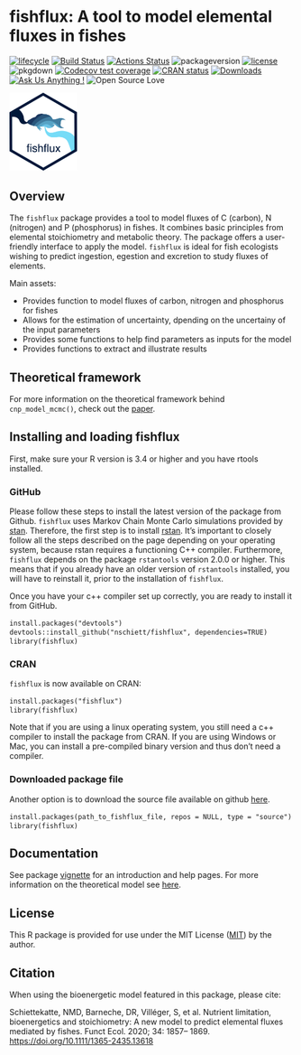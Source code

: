 <!-- README.md is generated from README.Rmd. Please edit that file -->

fishflux: A tool to model elemental fluxes in fishes
====================================================

[![lifecycle](https://img.shields.io/badge/lifecycle-stable-green.svg)](https://www.tidyverse.org/lifecycle/#stable)
[![Build
Status](http://badges.herokuapp.com/travis/nschiett/fishflux?branch=master&label=build&style=plastic&logo=travisci)](https://travis-ci.org/nschiett/fishflux)
[![Actions
Status](https://github.com/nschiett/fishflux/workflows/R-CMD-check/badge.svg)](https://github.com/nschiett/fishflux/actions)
![packageversion](https://img.shields.io/badge/Package%20version-0.0.1.2-blue.svg)
[![license](https://img.shields.io/badge/license-MIT%20+%20file%20LICENSE-lightgrey.svg)](https://choosealicense.com/)
![pkgdown](https://github.com/nschiett/fishflux/workflows/pkgdown/badge.svg)
[![Codecov test
coverage](https://codecov.io/gh/nschiett/fishflux/branch/master/graph/badge.svg)](https://codecov.io/gh/nschiett/fishflux?branch=maste)
[![CRAN
status](https://www.r-pkg.org/badges/version/fishflux)](https://CRAN.R-project.org/package=fishflux)
[![Downloads](http://cranlogs.r-pkg.org/badges/grand-total/fishflux?color=brightgreen)](https://CRAN.R-project.org/package=fishflux)
[![Ask Us Anything
!](https://img.shields.io/badge/Ask%20us-anything-1abc9c.svg)](https://github.com/nschiett/fishflux/issues/new)
![Open Source
Love](https://badges.frapsoft.com/os/v2/open-source.svg?v=103)

<img src="man/figures/fishflux.png" width = 120 alt="fishflux logo"/>

Overview
--------

The `fishflux` package provides a tool to model fluxes of C (carbon), N
(nitrogen) and P (phosphorus) in fishes. It combines basic principles
from elemental stoichiometry and metabolic theory. The package offers a
user-friendly interface to apply the model. `fishflux` is ideal for fish
ecologists wishing to predict ingestion, egestion and excretion to study
fluxes of elements.

Main assets:

-   Provides function to model fluxes of carbon, nitrogen and phosphorus
    for fishes
-   Allows for the estimation of uncertainty, dpending on the uncertainy
    of the input parameters
-   Provides some functions to help find parameters as inputs for the
    model
-   Provides functions to extract and illustrate results

Theoretical framework
---------------------

For more information on the theoretical framework behind
`cnp_model_mcmc()`, check out the
[paper](https://doi.org/10.1111/1365-2435.13618).

Installing and loading fishflux
-------------------------------

First, make sure your R version is 3.4 or higher and you have rtools
installed.

### GitHub

Please follow these steps to install the latest version of the package
from Github. `fishflux` uses Markov Chain Monte Carlo simulations
provided by
[stan](https://github.com/stan-dev/rstan/wiki/RStan-Getting-Started).
Therefore, the first step is to install
[rstan](https://github.com/stan-dev/rstan/wiki/RStan-Getting-Started).
It’s important to closely follow all the steps described on the page
depending on your operating system, because rstan requires a functioning
C++ compiler. Furthermore, `fishflux` depends on the package
`rstantools` version 2.0.0 or higher. This means that if you already
have an older version of `rstantools` installed, you will have to
reinstall it, prior to the installation of `fishflux`.

Once you have your c++ compiler set up correctly, you are ready to
install it from GitHub.

    install.packages("devtools")
    devtools::install_github("nschiett/fishflux", dependencies=TRUE)
    library(fishflux)

### CRAN

`fishflux` is now available on CRAN:

    install.packages("fishflux")
    library(fishflux)

Note that if you are using a linux operating system, you still need a
c++ compiler to install the package from CRAN. If you are using Windows
or Mac, you can install a pre-compiled binary version and thus don’t
need a compiler.

### Downloaded package file

Another option is to download the source file available on github
[here](https://github.com/nschiett/fishflux).

    install.packages(path_to_fishflux_file, repos = NULL, type = "source")
    library(fishflux)

Documentation
-------------

See package
[vignette](https://nschiett.github.io/fishflux/articles/intro_to_fishflux.html)
for an introduction and help pages. For more information on the
theoretical model see [here](https://doi.org/10.1111/1365-2435.13618).

License
-------

This R package is provided for use under the MIT License
([MIT](http://opensource.org/licenses/MIT)) by the author.

Citation
--------

When using the bioenergetic model featured in this package, please cite:

Schiettekatte, NMD, Barneche, DR, Villéger, S, et al. Nutrient
limitation, bioenergetics and stoichiometry: A new model to predict
elemental fluxes mediated by fishes. Funct Ecol. 2020; 34: 1857– 1869.
<a href="https://doi.org/10.1111/1365-2435.13618" class="uri">https://doi.org/10.1111/1365-2435.13618</a>

